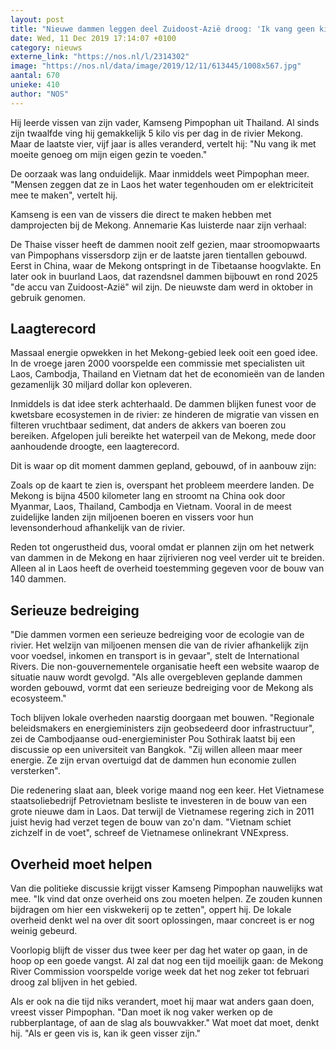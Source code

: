 ```yaml
---
layout: post
title: "Nieuwe dammen leggen deel Zuidoost-Azië droog: 'Ik vang geen kilo vis meer'"
date: Wed, 11 Dec 2019 17:14:07 +0100
category: nieuws
externe_link: "https://nos.nl/l/2314302"
image: "https://nos.nl/data/image/2019/12/11/613445/1008x567.jpg"
aantal: 670
unieke: 410
author: "NOS"
---
```


<p>Hij leerde vissen van zijn vader, Kamseng Pimpophan uit Thailand. Al sinds zijn twaalfde ving hij gemakkelijk 5 kilo vis per dag in de rivier Mekong. Maar de laatste vier, vijf jaar is alles veranderd, vertelt hij: "Nu vang ik met moeite genoeg om mijn eigen gezin te voeden."</p>
<p>De oorzaak was lang onduidelijk. Maar inmiddels weet Pimpophan meer. "Mensen zeggen dat ze in Laos het water tegenhouden om er elektriciteit mee te maken", vertelt hij.</p>
<p>Kamseng is een van de vissers die direct te maken hebben met damprojecten bij de Mekong. Annemarie Kas luisterde naar zijn verhaal:</p>
<p>De Thaise visser heeft de dammen nooit zelf gezien, maar stroomopwaarts van Pimpophans vissersdorp zijn er de laatste jaren tientallen gebouwd. Eerst in China, waar de Mekong ontspringt in de Tibetaanse hoogvlakte. En later ook in buurland Laos, dat razendsnel dammen bijbouwt en rond 2025 "de accu van Zuidoost-Azië" wil zijn. De nieuwste dam werd in oktober in gebruik genomen.</p>
<h2>Laagterecord</h2>
<p>Massaal energie opwekken in het Mekong-gebied leek ooit een goed idee. In de vroege jaren 2000 voorspelde een commissie met specialisten uit Laos, Cambodja, Thailand en Vietnam dat het de economieën van de landen gezamenlijk 30 miljard dollar kon opleveren.</p>
<p>Inmiddels is dat idee sterk achterhaald. De dammen blijken funest voor de kwetsbare ecosystemen in de rivier: ze hinderen de migratie van vissen en filteren vruchtbaar sediment, dat anders de akkers van boeren zou bereiken. Afgelopen juli bereikte het waterpeil van de Mekong, mede door aanhoudende droogte, een laagterecord.</p>
<p>Dit is waar op dit moment dammen gepland, gebouwd, of in aanbouw zijn:</p>
<p>Zoals op de kaart te zien is, overspant het probleem meerdere landen. De Mekong is bijna 4500 kilometer lang en stroomt na China ook door Myanmar, Laos, Thailand, Cambodja en Vietnam. Vooral in de meest zuidelijke landen zijn miljoenen boeren en vissers voor hun levensonderhoud afhankelijk van de rivier.</p>
<p>Reden tot ongerustheid dus, vooral omdat er plannen zijn om het netwerk van dammen in de Mekong en haar zijrivieren nog veel verder uit te breiden. Alleen al in Laos heeft de overheid toestemming gegeven voor de bouw van 140 dammen.</p>
<h2>Serieuze bedreiging</h2>
<p>"Die dammen vormen een serieuze bedreiging voor de ecologie van de rivier. Het welzijn van miljoenen mensen die van de rivier afhankelijk zijn voor voedsel, inkomen en transport is in gevaar", stelt de International Rivers. Die non-gouvernementele organisatie heeft een website waarop de situatie nauw wordt gevolgd. "Als alle overgebleven geplande dammen worden gebouwd, vormt dat een serieuze bedreiging voor de Mekong als ecosysteem."</p>
<p>Toch blijven lokale overheden naarstig doorgaan met bouwen. "Regionale beleidsmakers en energieministers zijn geobsedeerd door infrastructuur", zei de Cambodjaanse oud-energieminister Pou Sothirak laatst bij een discussie op een universiteit van Bangkok. "Zij willen alleen maar meer energie. Ze zijn ervan overtuigd dat de dammen hun economie zullen versterken".</p>
<p>Die redenering slaat aan, bleek vorige maand nog een keer. Het Vietnamese staatsoliebedrijf Petrovietnam besliste te investeren in de bouw van een grote nieuwe dam in Laos. Dat terwijl de Vietnamese regering zich in 2011 juist hevig had verzet tegen de bouw van zo'n dam. "Vietnam schiet zichzelf in de voet", schreef de Vietnamese onlinekrant VNExpress.</p>
<h2>Overheid moet helpen</h2>
<p>Van die politieke discussie krijgt visser Kamseng Pimpophan nauwelijks wat mee. "Ik vind dat onze overheid ons zou moeten helpen. Ze zouden kunnen bijdragen om hier een viskwekerij op te zetten", oppert hij. De lokale overheid denkt wel na over dit soort oplossingen, maar concreet is er nog weinig gebeurd.</p>
<p>Voorlopig blijft de visser dus twee keer per dag het water op gaan, in de hoop op een goede vangst. Al zal dat nog een tijd moeilijk gaan: de Mekong River Commission voorspelde vorige week dat het nog zeker tot februari droog zal blijven in het gebied.</p>
<p>Als er ook na die tijd niks verandert, moet hij maar wat anders gaan doen, vreest visser Pimpophan. "Dan moet ik nog vaker werken op de rubberplantage, of aan de slag als bouwvakker." Wat moet dat moet, denkt hij. "Als er geen vis is, kan ik geen visser zijn."</p>
